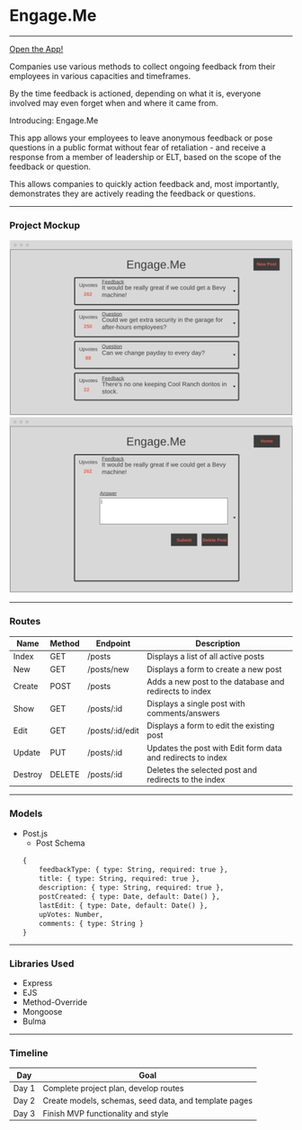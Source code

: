 # Engage.Me
---

[Open the App!](https://bb-engage-me.herokuapp.com/)

Companies use various methods to collect ongoing feedback from their employees in various capacities and timeframes. 

By the time feedback is actioned, depending on what it is, everyone involved may even forget when and where it came from.

Introducing: Engage.Me

This app allows your employees to leave anonymous feedback or pose questions in a public format without fear of retaliation - and receive a response from a member of leadership or ELT, based on the scope of the feedback or question. 

This allows companies to quickly action feedback and, most importantly, demonstrates they are actively reading the feedback or questions.

---
### Project Mockup

![Index](./public/assets/index.png)
![Post](./public/assets/post.png)

---
### Routes

| Name | Method | Endpoint | Description |
| ----- | ------- | ------- | ----------- |
| Index | GET | /posts | Displays a list of all active posts
| New | GET | /posts/new | Displays a form to create a new post
| Create | POST | /posts | Adds a new post to the database and redirects to index
| Show | GET | /posts/:id | Displays a single post with comments/answers
| Edit | GET | /posts/:id/edit | Displays a form to edit the existing post
| Update | PUT | /posts/:id | Updates the post with Edit form data and redirects to index
| Destroy | DELETE | /posts/:id | Deletes the selected post and redirects to the index

---
### Models
- Post.js
    - Post Schema
    ```
    {
        feedbackType: { type: String, required: true },
        title: { type: String, required: true },
        description: { type: String, required: true },
        postCreated: { type: Date, default: Date() },
        lastEdit: { type: Date, default: Date() },
        upVotes: Number,
        comments: { type: String }
    }
    ```
---
### Libraries Used
- Express
- EJS
- Method-Override
- Mongoose
- Bulma
---
### Timeline
| Day | Goal |
|----|-----|
|Day 1 | Complete project plan, develop routes |
|Day 2 | Create models, schemas, seed data, and template pages|
|Day 3 | Finish MVP functionality and style |
